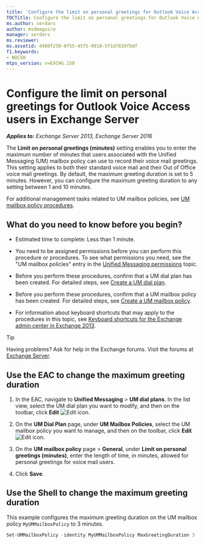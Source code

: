 ```yaml
---
title: 'Configure the limit on personal greetings for Outlook Voice Access users: Exchange 2013 Help'
TOCTitle: Configure the limit on personal greetings for Outlook Voice Access users
ms.author: serdars
author: msdmaguire
manager: serdars
ms.reviewer:
ms.assetid: d400f250-0f55-45f5-9918-5f1d7819fbdf
f1.keywords:
- NOCSH
mtps_version: v=EXCHG.150
---
```


# Configure the limit on personal greetings for Outlook Voice Access users in Exchange Server

_**Applies to:** Exchange Server 2013, Exchange Server 2016_

The **Limit on personal greetings (minutes)** setting enables you to enter the maximum number of minutes that users associated with the Unified Messaging (UM) mailbox policy can use to record their voice mail greetings. This setting applies to both their standard voice mail and their Out of Office voice mail greetings. By default, the maximum greeting duration is set to 5 minutes. However, you can configure the maximum greeting duration to any setting between 1 and 10 minutes.

For additional management tasks related to UM mailbox policies, see [UM mailbox policy procedures](um-mailbox-policy-procedures-exchange-2013-help.md).

## What do you need to know before you begin?

- Estimated time to complete: Less than 1 minute.

- You need to be assigned permissions before you can perform this procedure or procedures. To see what permissions you need, see the "UM mailbox policies" entry in the [Unified Messaging permissions](unified-messaging-permissions-exchange-2013-help.md) topic.

- Before you perform these procedures, confirm that a UM dial plan has been created. For detailed steps, see [Create a UM dial plan](create-um-dial-plan-exchange-2013-help.md).

- Before you perform these procedures, confirm that a UM mailbox policy has been created. For detailed steps, see [Create a UM mailbox policy](create-um-mailbox-policy-exchange-2013-help.md).

- For information about keyboard shortcuts that may apply to the procedures in this topic, see [Keyboard shortcuts for the Exchange admin center in Exchange 2013](keyboard-shortcuts-in-the-exchange-admin-center-2013-help.md).

> [!TIP]
> Having problems? Ask for help in the Exchange forums. Visit the forums at [Exchange Server](https://social.technet.microsoft.com/forums/office/home?category=exchangeserver).

## Use the EAC to change the maximum greeting duration

1. In the EAC, navigate to **Unified Messaging** \> **UM dial plans**. In the list view, select the UM dial plan you want to modify, and then on the toolbar, click **Edit** ![Edit icon](images/ITPro_EAC_EditIcon.gif).

2. On the **UM Dial Plan** page, under **UM Mailbox Policies**, select the UM mailbox policy you want to manage, and then on the toolbar, click **Edit** ![Edit icon](images/ITPro_EAC_EditIcon.gif).

3. On the **UM mailbox policy** page \> **General**, under **Limit on personal greetings (minutes)**, enter the length of time, in minutes, allowed for personal greetings for voice mail users.

4. Click **Save**.

## Use the Shell to change the maximum greeting duration

This example configures the maximum greeting duration on the UM mailbox policy `MyUMMailboxPolicy` to 3 minutes.

```powershell
Set-UMMailboxPolicy -identity MyUMMailboxPolicy MaxGreetingDuration 3
```
